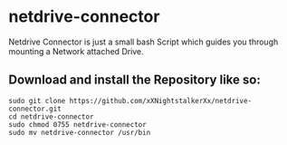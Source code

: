 # netdrive-connector
Netdrive Connector is just a small bash Script which guides you through mounting a Network attached Drive.

Download and install the Repository like so:
-
    sudo git clone https://github.com/xXNightstalkerXx/netdrive-connector.git
    cd netdrive-connector
    sudo chmod 0755 netdrive-connector
    sudo mv netdrive-connector /usr/bin

